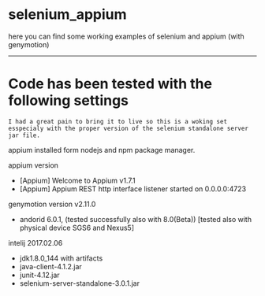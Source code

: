 # selenium_appium

here you can find some working examples of selenium and appium (with genymotion) 

------------------
# Code has been tested with the following settings
```
I had a great pain to bring it to live so this is a woking set
esspecialy with the proper version of the selenium standalone server jar file.
```

appium installed form nodejs and npm package manager.

appium version
+ [Appium] Welcome to Appium v1.7.1
+ [Appium] Appium REST http interface listener started on 0.0.0.0:4723

genymotion version
v2.11.0
+ andorid 6.0.1, (tested successfully also with 8.0(Beta))
[tested also with physical device SGS6 and Nexus5]

intelij 2017.02.06  
+ jdk1.8.0_144
with artifacts
+ java-client-4.1.2.jar
+ junit-4.12.jar
+ selenium-server-standalone-3.0.1.jar
